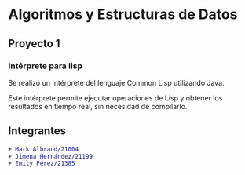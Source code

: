 # Algoritmos y Estructuras de Datos
## Proyecto 1
### Intérprete para lisp

Se realizó un Intérprete del lenguaje Common Lisp utilizando Java. 

Este intérprete permite ejecutar operaciones de Lisp y obtener los resultados en tiempo real, sin necesidad de compilarlo.

## Integrantes

```diff
+ Mark Albrand/21004
+ Jimena Hernández/21199
+ Emily Pérez/21385
```